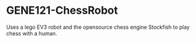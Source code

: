 # GENE121-ChessRobot
 Uses a lego EV3 robot and the opensource chess engine Stockfish to play chess with a human.
